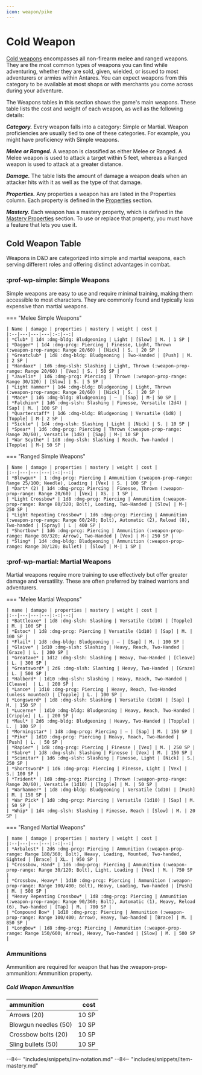 ```yaml
---
icon: weapon/pike
---
```


# Cold Weapon

[Cold weapons](https://en.wikipedia.org/wiki/Cold_weapon) encompasses all non-firearm melee and ranged weapons. They are the most common types of weapons you can find while adventuring, whether they are sold, given, wielded, or issued to most adventurers or armies within Antares. You can expect weapons from this category to be available at most shops or with merchants you come across during your adventure.

The Weapons tables in this section shows the game's main weapons. These table lists the cost and weight of each weapon, as well as the following details:

***Category.*** Every weapon falls into a category: Simple or Martial. Weapon proficiencies are usually tied to one of these categories. For example, you might have proficiency with Simple weapons.

***Melee or Ranged.*** A weapon is classified as either Melee or Ranged. A Melee weapon is used to attack a target within 5 feet, whereas a Ranged weapon is used to attack at a greater distance.

***Damage.*** The table lists the amount of damage a weapon deals when an attacker hits with it as well as the type of that damage.

***Properties.*** Any properties a weapon has are listed in the Properties column. Each property is defined in the [Properties](index.md#weapon-properties) section.

***Mastery.*** Each weapon has a mastery property, which is defined in the [Mastery Properties](mastery.md) section. To use or replace that property, you must have a feature that lets you use it.

## Cold Weapon Table

Weapons in D&D are categorized into simple and martial weapons, each serving different roles and offering distinct advantages in combat. 

### :prof-wp-simple: Simple Weapons

Simple weapons are easy to use and require minimal training, making them accessible to most characters. They are commonly found and typically less expensive than martial weapons.

=== "Melee Simple Weapons"

    | Name | damage | properties | mastery | weight | cost |
    |:--|---|---|---|:-:|--:|
    | *Club* | 1d4 :dmg-bldg: Bludgeoning | Light | [Slow] | M. | 1 SP |
    | *Dagger* | 1d4 :dmg-prcg: Piercing | Finesse, Light, Thrown (:weapon-prop-range: Range 20/60) | [Nick] | S. | 20 SP |
    | *Greatclub* | 1d8 :dmg-bldg: Bludgeoning | Two-Handed | [Push] | M. | 2 SP |
    | *Handaxe* | 1d6 :dmg-slsh: Slashing | Light, Thrown (:weapon-prop-range: Range 20/60) | [Vex] | S. | 50 SP |
    | *Javelin* | 1d6 :dmg-prcg: Piercing | Thrown (:weapon-prop-range: Range 30/120) | [Slow] | S. | 5 SP |
    | *Light Hammer* | 1d4 :dmg-bldg: Bludgeoning | Light, Thrown (:weapon-prop-range: Range 20/60) | [Nick] | S. | 20 SP |
    | *Mace* | 1d6 :dmg-bldg: Bludgeoning | — | [Sap] | M-| 50 SP |
    | *Falchion* | 1d6 :dmg-slsh: Slashing | Finesse, Versatile (2d4) | [Sap] | M. | 100 SP |
    | *Quarterstaff* | 1d6 :dmg-bldg: Bludgeoning | Versatile (1d8) | [Topple] | M-| 2 SP |
    | *Sickle* | 1d4 :dmg-slsh: Slashing | Light | [Nick] | S. | 10 SP |
    | *Spear* | 1d6 :dmg-prcg: Piercing | Thrown (:weapon-prop-range: Range 20/60), Versatile (1d8) | [Sap] | M-| 10 SP |
    | *War Scythe* | 1d8 :dmg-slsh: Slashing | Reach, Two-handed | [Topple] | M-| 50 SP |

=== "Ranged Simple Weapons"

    | Name | damage | properties | mastery | weight | cost |
    |:--|---|---|---|:-:|--:|
    | *Blowgun* | 1 :dmg-prcg: Piercing | Ammunition (:weapon-prop-range: Range 25/100; Needle), Loading | [Vex] | S. | 100 SP |
    | *Dart* (2) | 1d4 :dmg-prcg: Piercing | Finesse, Thrown (:weapon-prop-range: Range 20/60) | [Vex] | XS. | 1 SP |
    | *Light Crossbow* | 1d8 :dmg-prcg: Piercing | Ammunition (:weapon-prop-range: Range 80/320; Bolt), Loading, Two-Handed | [Slow] | M-| 250 SP |
    | *Light Repeating Crossbow* | 1d6 :dmg-prcg: Piercing | Ammunition (:weapon-prop-range: Range 60/240; Bolt), Automatic (2), Reload (8), Two-handed | [Spray] | L | 400 SP |
    | *Shortbow* | 1d6 :dmg-prcg: Piercing | Ammunition (:weapon-prop-range: Range 80/320; Arrow), Two-Handed | [Vex] | M-| 250 SP |
    | *Sling* | 1d4 :dmg-bldg: Bludgeoning | Ammunition (:weapon-prop-range: Range 30/120; Bullet) | [Slow] | M-| 1 SP |

### :prof-wp-martial: Martial Weapons

Martial weapons require more training to use effectively but offer greater damage and versatility. These are often preferred by trained warriors and adventurers.

=== "Melee Martial Weapons"

    | name | damage | properties | mastery | weight | cost |
    |:--|---|---|---|:-:|--:|
    | *Battleaxe* | 1d8 :dmg-slsh: Slashing | Versatile (1d10) | [Topple] | M. | 100 SP |
    | *Estoc* | 1d8 :dmg-prcg: Piercing | Versatile (1d10) | [Sap] | M. | 100 SP |
    | *Flail* | 1d8 :dmg-bldg: Bludgeoning | — | [Sap] | M. | 100 SP |
    | *Glaive* | 1d10 :dmg-slsh: Slashing | Heavy, Reach, Two-Handed | [Graze] | L. | 200 SP |
    | *Greataxe* | 1d12 :dmg-slsh: Slashing | Heavy, Two-Handed | [Cleave]  | L. | 300 SP |
    | *Greatsword* | 2d6 :dmg-slsh: Slashing | Heavy, Two-Handed | [Graze] | L. | 500 SP |
    | *Halberd* | 1d10 :dmg-slsh: Slashing | Heavy, Reach, Two-Handed | [Cleave]  | L. | 200 SP |
    | *Lance* | 1d10 :dmg-prcg: Piercing | Heavy, Reach, Two-Handed (unless mounted) | [Topple] | L. | 100 SP |
    | *Longsword* | 1d8 :dmg-slsh: Slashing | Versatile (1d10) | [Sap] | M. | 150 SP |
    | *Lucerne* | 1d10 :dmg-bldg: Bludgeoning | Heavy, Reach, Two-Handed | [Cripple] | L. | 200 SP |
    | *Maul* | 2d6 :dmg-bldg: Bludgeoning | Heavy, Two-Handed | [Topple] | L. | 100 SP |
    | *Morningstar* | 1d8 :dmg-prcg: Piercing | — | [Sap] | M. | 150 SP |
    | *Pike* | 1d10 :dmg-prcg: Piercing | Heavy, Reach, Two-Handed | [Push] | L. | 50 SP |
    | *Rapier* | 1d8 :dmg-prcg: Piercing | Finesse | [Vex] | M. | 250 SP |
    | *Sabre* | 1d8 :dmg-slsh: Slashing | Finesse | [Vex] | M. | 150 SP |
    | *Scimitar* | 1d6 :dmg-slsh: Slashing | Finesse, Light | [Nick] | S.| 250 SP |
    | *Shortsword* | 1d6 :dmg-prcg: Piercing | Finesse, Light | [Vex] | S.| 100 SP |
    | *Trident* | 1d8 :dmg-prcg: Piercing | Thrown (:weapon-prop-range: Range 20/60), Versatile (1d10) | [Topple] | M. | 50 SP |
    | *Warhammer* | 1d8 :dmg-bldg: Bludgeoning | Versatile (1d10) | [Push] | M. | 150 SP |
    | *War Pick* | 1d8 :dmg-prcg: Piercing | Versatile (1d10) | [Sap] | M. | 50 SP |
    | *Whip* | 1d4 :dmg-slsh: Slashing | Finesse, Reach | [Slow] | M. | 20 SP |

=== "Ranged Martial Weapons"

    | name | damage | properties | mastery | weight | cost |
    |:--|---|---|---|:-:|--:|
    | *Arbalest* | 2d6 :dmg-prcg: Piercing | Ammunition (:weapon-prop-range: Range 180/360; Bolt), Heavy, Loading, Mounted, Two-handed, Sighted | [Brace] | XL. | 950 SP |
    | *Crossbow, Hand* | 1d6 :dmg-prcg: Piercing | Ammunition (:weapon-prop-range: Range 30/120; Bolt), Light, Loading | [Vex] | M. | 750 SP |
    | *Crossbow, Heavy* | 1d10 :dmg-prcg: Piercing | Ammunition (:weapon-prop-range: Range 100/400; Bolt), Heavy, Loading, Two-handed | [Push] | M. | 500 SP |
    | *Heavy Repeating Crossbow* | 1d8 :dmg-prcg: Piercing | Ammunition (:weapon-prop-range: Range 90/360; Bolt), Automatic (1), Heavy, Reload (6), Two-handed | [Tap] | M. | 700 SP |
    | *Compound Bow* | 1d10 :dmg-prcg: Piercing | Ammunition (:weapon-prop-range: Range 100/400; Arrow), Heavy, Two-handed | [Brace] | M. | 850 SP |
    | *Longbow* | 1d8 :dmg-prcg: Piercing | Ammunition (:weapon-prop-range: Range 150/600; Arrow), Heavy, Two-handed | [Slow] | M. | 500 SP |

### Ammunitions

Ammunition are required for weapon that has the :weapon-prop-ammunition: Ammunition property.

##### Cold Weapon Ammunition 

| ammunition  | cost |   
|:--|--:|
| Arrows (20) | 10 SP |
| Blowgun needles (50) | 10 SP |
| Crossbow bolts (20) | 10 SP |
| Sling bullets (50) | 10 SP |

[Push]: mastery.md#push
[Slow]: mastery.md#slow
[Vex]: mastery.md#vex
[Cleave]: mastery.md#cleave
[Nick]: mastery.md#nick
[Topple]: mastery.md#topple
[Graze]: mastery.md#graze
[Sap]: mastery.md#sap

[Cripple]: mastery.md#cripple
[Brace]: mastery.md#brace
[Tap]: mastery.md#tap
[Spray]: mastery.md#spray

[properties]: index.md#weapon-properties
[mastery]: mastery.md

--8<-- "includes/snippets/inv-notation.md"
--8<-- "includes/snippets/item-mastery.md"


